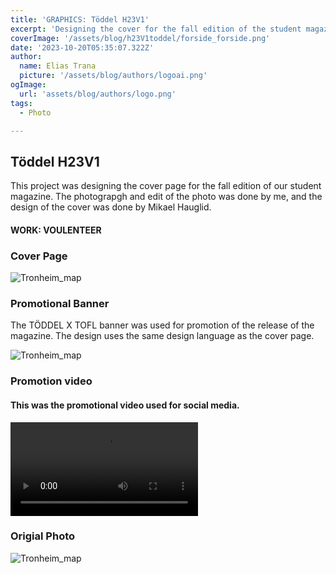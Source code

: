 ```yaml
---
title: 'GRAPHICS: Töddel H23V1'
excerpt: 'Designing the cover for the fall edition of the student magazine'
coverImage: '/assets/blog/h23V1toddel/forside_forside.png'
date: '2023-10-20T05:35:07.322Z'
author:
  name: Elias Trana
  picture: '/assets/blog/authors/logoai.png'
ogImage:
  url: 'assets/blog/authors/logo.png'
tags:
  - Photo

---
```




## Töddel H23V1

This project was designing the cover page for the fall edition of our student magazine.
The photograpgh and edit of the photo was done by me, and the design of the cover was done by Mikael Hauglid.


#### **WORK:** VOULENTEER


### Cover Page

![Tronheim_map](/assets/blog/h23V1toddel/forsideh3v1.png)

### Promotional Banner

The TÖDDEL X TOFL banner was used for promotion of the release of the magazine. The design uses the same design language as the cover page.

![Tronheim_map](/assets/blog/h23V1toddel/toddelxtofl.png)

### Promotion video 

#### This was the promotional video used for social media. 
![Tronheim_map](/assets/blog/h23V1toddel/DSCF7505_7.MP4)

### Origial Photo


![Tronheim_map](/assets/blog/h23V1toddel/chugexport.jpg)









